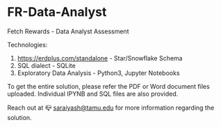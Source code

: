# FR-Data-Analyst
Fetch Rewards - Data Analyst Assessment

Technologies:
1. https://erdplus.com/standalone - Star/Snowflake Schema
2. SQL dialect - SQLite
3. Exploratory Data Analysis - Python3, Jupyter Notebooks

To get the entire solution, please refer the PDF or Word document files uploaded.
Individual IPYNB and SQL files are also provided.

Reach out at :mailbox_closed: saraiyash@tamu.edu for more information regarding the solution.
